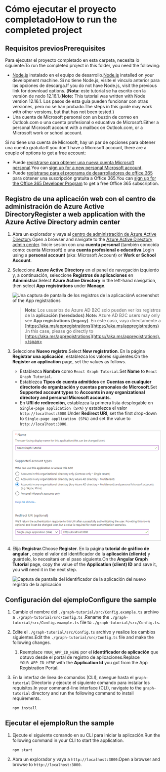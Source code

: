 # <a name="how-to-run-the-completed-project"></a><span data-ttu-id="148bb-101">Cómo ejecutar el proyecto completado</span><span class="sxs-lookup"><span data-stu-id="148bb-101">How to run the completed project</span></span>

## <a name="prerequisites"></a><span data-ttu-id="148bb-102">Requisitos previos</span><span class="sxs-lookup"><span data-stu-id="148bb-102">Prerequisites</span></span>

<span data-ttu-id="148bb-103">Para ejecutar el proyecto completado en esta carpeta, necesita lo siguiente:</span><span class="sxs-lookup"><span data-stu-id="148bb-103">To run the completed project in this folder, you need the following:</span></span>

- <span data-ttu-id="148bb-104">[Node.js](https://nodejs.org) instalado en el equipo de desarrollo.</span><span class="sxs-lookup"><span data-stu-id="148bb-104">[Node.js](https://nodejs.org) installed on your development machine.</span></span> <span data-ttu-id="148bb-105">Si no tiene Node.js, visite el vínculo anterior para las opciones de descarga.</span><span class="sxs-lookup"><span data-stu-id="148bb-105">If you do not have Node.js, visit the previous link for download options.</span></span> <span data-ttu-id="148bb-106">(**Nota:** este tutorial se ha escrito con la versión de nodo 12.16.1.</span><span class="sxs-lookup"><span data-stu-id="148bb-106">(**Note:** This tutorial was written with Node version 12.16.1.</span></span> <span data-ttu-id="148bb-107">Los pasos de esta guía pueden funcionar con otras versiones, pero no se han probado.</span><span class="sxs-lookup"><span data-stu-id="148bb-107">The steps in this guide may work with other versions, but that has not been tested.)</span></span>
- <span data-ttu-id="148bb-108">Una cuenta de Microsoft personal con un buzón de correo en Outlook.com o una cuenta profesional o educativa de Microsoft.</span><span class="sxs-lookup"><span data-stu-id="148bb-108">Either a personal Microsoft account with a mailbox on Outlook.com, or a Microsoft work or school account.</span></span>

<span data-ttu-id="148bb-109">Si no tiene una cuenta de Microsoft, hay un par de opciones para obtener una cuenta gratuita:</span><span class="sxs-lookup"><span data-stu-id="148bb-109">If you don't have a Microsoft account, there are a couple of options to get a free account:</span></span>

- <span data-ttu-id="148bb-110">Puede [registrarse para obtener una nueva cuenta Microsoft personal](https://signup.live.com/signup?wa=wsignin1.0&rpsnv=12&ct=1454618383&rver=6.4.6456.0&wp=MBI_SSL_SHARED&wreply=https://mail.live.com/default.aspx&id=64855&cbcxt=mai&bk=1454618383&uiflavor=web&uaid=b213a65b4fdc484382b6622b3ecaa547&mkt=E-US&lc=1033&lic=1).</span><span class="sxs-lookup"><span data-stu-id="148bb-110">You can [sign up for a new personal Microsoft account](https://signup.live.com/signup?wa=wsignin1.0&rpsnv=12&ct=1454618383&rver=6.4.6456.0&wp=MBI_SSL_SHARED&wreply=https://mail.live.com/default.aspx&id=64855&cbcxt=mai&bk=1454618383&uiflavor=web&uaid=b213a65b4fdc484382b6622b3ecaa547&mkt=E-US&lc=1033&lic=1).</span></span>
- <span data-ttu-id="148bb-111">Puede [registrarse para el programa de desarrolladores de office 365](https://developer.microsoft.com/office/dev-program) para obtener una suscripción gratuita a Office 365.</span><span class="sxs-lookup"><span data-stu-id="148bb-111">You can [sign up for the Office 365 Developer Program](https://developer.microsoft.com/office/dev-program) to get a free Office 365 subscription.</span></span>

## <a name="register-a-web-application-with-the-azure-active-directory-admin-center"></a><span data-ttu-id="148bb-112">Registro de una aplicación web con el centro de administración de Azure Active Directory</span><span class="sxs-lookup"><span data-stu-id="148bb-112">Register a web application with the Azure Active Directory admin center</span></span>

1. <span data-ttu-id="148bb-113">Abra un explorador y vaya al [centro de administración de Azure Active Directory](https://aad.portal.azure.com).</span><span class="sxs-lookup"><span data-stu-id="148bb-113">Open a browser and navigate to the [Azure Active Directory admin center](https://aad.portal.azure.com).</span></span> <span data-ttu-id="148bb-114">Inicie sesión con una **cuenta personal** (también conocida como: cuenta Microsoft) o una **cuenta profesional o educativa**.</span><span class="sxs-lookup"><span data-stu-id="148bb-114">Login using a **personal account** (aka: Microsoft Account) or **Work or School Account**.</span></span>

1. <span data-ttu-id="148bb-115">Seleccione **Azure Active Directory** en el panel de navegación izquierdo y, a continuación, seleccione **Registros de aplicaciones** en **Administrar**.</span><span class="sxs-lookup"><span data-stu-id="148bb-115">Select **Azure Active Directory** in the left-hand navigation, then select **App registrations** under **Manage**.</span></span>

    ![<span data-ttu-id="148bb-116">Una captura de pantalla de los registros de la aplicación</span><span class="sxs-lookup"><span data-stu-id="148bb-116">A screenshot of the App registrations</span></span> ](/tutorial/images/aad-portal-app-registrations.png)

    > <span data-ttu-id="148bb-117">**Nota:** Los usuarios de Azure AD B2C solo pueden ver los registros de la **aplicación (heredados)**.</span><span class="sxs-lookup"><span data-stu-id="148bb-117">**Note:** Azure AD B2C users may only see **App registrations (legacy)**.</span></span> <span data-ttu-id="148bb-118">En este caso, vaya directamente a [https://aka.ms/appregistrations](https://aka.ms/appregistrations) .</span><span class="sxs-lookup"><span data-stu-id="148bb-118">In this case, please go directly to [https://aka.ms/appregistrations](https://aka.ms/appregistrations).</span></span>

1. <span data-ttu-id="148bb-119">Seleccione **Nuevo registro**.</span><span class="sxs-lookup"><span data-stu-id="148bb-119">Select **New registration**.</span></span> <span data-ttu-id="148bb-120">En la página **Registrar una aplicación**, establezca los valores siguientes.</span><span class="sxs-lookup"><span data-stu-id="148bb-120">On the **Register an application** page, set the values as follows.</span></span>

    - <span data-ttu-id="148bb-121">Establezca **Nombre** como `React Graph Tutorial`.</span><span class="sxs-lookup"><span data-stu-id="148bb-121">Set **Name** to `React Graph Tutorial`.</span></span>
    - <span data-ttu-id="148bb-122">Establezca **Tipos de cuenta admitidos** en **Cuentas en cualquier directorio de organización y cuentas personales de Microsoft**.</span><span class="sxs-lookup"><span data-stu-id="148bb-122">Set **Supported account types** to **Accounts in any organizational directory and personal Microsoft accounts**.</span></span>
    - <span data-ttu-id="148bb-123">En **URI de redirección**, establezca la primera lista desplegable en `Single-page application (SPA)` y establezca el valor `http://localhost:3000`.</span><span class="sxs-lookup"><span data-stu-id="148bb-123">Under **Redirect URI**, set the first drop-down to `Single-page application (SPA)` and set the value to `http://localhost:3000`.</span></span>

    ![Captura de pantalla de la página registrar una aplicación](/tutorial/images/aad-register-an-app.png)

1. <span data-ttu-id="148bb-125">Elija **Registrar**.</span><span class="sxs-lookup"><span data-stu-id="148bb-125">Choose **Register**.</span></span> <span data-ttu-id="148bb-126">En la página **tutorial de gráfico de angular** , copie el valor del identificador de la **aplicación (cliente)** y guárdelo, lo necesitará en el paso siguiente.</span><span class="sxs-lookup"><span data-stu-id="148bb-126">On the **Angular Graph Tutorial** page, copy the value of the **Application (client) ID** and save it, you will need it in the next step.</span></span>

    ![Captura de pantalla del identificador de la aplicación del nuevo registro de la aplicación](/tutorial/images/aad-application-id.png)

## <a name="configure-the-sample"></a><span data-ttu-id="148bb-128">Configuración del ejemplo</span><span class="sxs-lookup"><span data-stu-id="148bb-128">Configure the sample</span></span>

1. <span data-ttu-id="148bb-129">Cambie el nombre del `./graph-tutorial/src/Config.example.ts` archivo a `./graph-tutorial/src/Config.ts` .</span><span class="sxs-lookup"><span data-stu-id="148bb-129">Rename the `./graph-tutorial/src/Config.example.ts` file to `./graph-tutorial/src/Config.ts`.</span></span>
1. <span data-ttu-id="148bb-130">Edite el `./graph-tutorial/src/Config.ts` archivo y realice los cambios siguientes.</span><span class="sxs-lookup"><span data-stu-id="148bb-130">Edit the `./graph-tutorial/src/Config.ts` file and make the following changes.</span></span>
    1. <span data-ttu-id="148bb-131">Reemplace `YOUR_APP_ID_HERE` por el **identificador de aplicación** que obtuvo desde el portal de registro de aplicaciones.</span><span class="sxs-lookup"><span data-stu-id="148bb-131">Replace `YOUR_APP_ID_HERE` with the **Application Id** you got from the App Registration Portal.</span></span>
1. <span data-ttu-id="148bb-132">En la interfaz de línea de comandos (CLI), navegue hasta el `graph-tutorial` Directorio y ejecute el siguiente comando para instalar los requisitos.</span><span class="sxs-lookup"><span data-stu-id="148bb-132">In your command-line interface (CLI), navigate to the `graph-tutorial` directory and run the following command to install requirements.</span></span>

    ```Shell
    npm install
    ```

## <a name="run-the-sample"></a><span data-ttu-id="148bb-133">Ejecutar el ejemplo</span><span class="sxs-lookup"><span data-stu-id="148bb-133">Run the sample</span></span>

1. <span data-ttu-id="148bb-134">Ejecute el siguiente comando en su CLI para iniciar la aplicación.</span><span class="sxs-lookup"><span data-stu-id="148bb-134">Run the following command in your CLI to start the application.</span></span>

    ```Shell
    npm start
    ```

1. <span data-ttu-id="148bb-135">Abra un explorador y vaya a `http://localhost:3000`.</span><span class="sxs-lookup"><span data-stu-id="148bb-135">Open a browser and browse to `http://localhost:3000`.</span></span>
